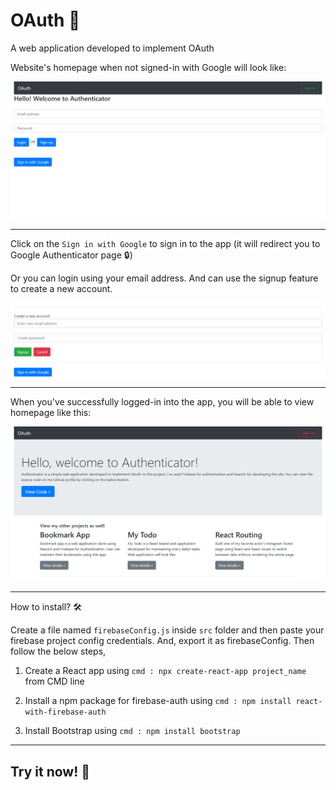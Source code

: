 # OAuth 🛂

A web application developed to implement OAuth

Website's homepage when not signed-in with Google will look like: 

![Image of Yaktocat](https://github.com/AVShankar/auth/blob/master/Screenshots/Login.png)

--------------------------------------------------------------------------------------------------------------------------------------

Click on the ```Sign in with Google``` to sign in to the app (it will redirect you to Google Authenticator page 🔒)

Or you can login using your email address. And can use the signup feature to create a new account. 

![Image of Yaktocat](https://github.com/AVShankar/auth/blob/master/Screenshots/Signup.png)

--------------------------------------------------------------------------------------------------------------------------------------

When you've successfully logged-in into the app, you will be able to view homepage  like this: 

![Image of Yaktocat](https://github.com/AVShankar/auth/blob/master/Screenshots/Home.png)

--------------------------------------------------------------------------------------------------------------------------------------

How to install? 🛠

Create a file named ```firebaseConfig.js``` inside ```src``` folder and then paste your firebase project config credentials. And, export it as firebaseConfig. Then follow the below steps,

1. Create a React app using ```cmd : npx create-react-app project_name``` from CMD line

2. Install a npm package for firebase-auth using ```cmd : npm install react-with-firebase-auth```

3. Install Bootstrap using ```cmd : npm install bootstrap```

--------------------------------------------------------------------------------------------------------------------------------------

<h2>Try it now! 🤘
